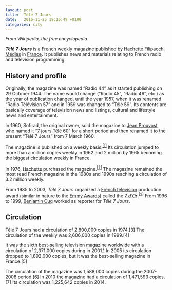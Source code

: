 ```yaml
---
layout: post
title:  Télé 7 Jours
date:   2016-11-25 19:16:49 +0100
categories: city
---
```


_From Wikipedia, the free encyclopedia_

***Télé 7 Jours*** is a [French] weekly magazine published by [Hachette Filipacchi Médias] in [France]. It publishes news and materials relating to French radio and television programming.

## History and profile

Originally, the magazine was named “Radio 44” as it started publishing on 29 October 1944. The name would change (“Radio 45”, “Radio 46”, etc.) as the year of publication changed, until the year 1957, when it was renamed “Radio Télévision 57” and in 1959 was changed to “Télé 59”. Its contents are basically coverage of television news and listings, cultural and lifestyle news and entertainment.

In 1960, Sofirad, the original owner, sold the magazine to [Jean Prouvost], who named it “7 jours Télé 60” for a short period and then renamed it to the present “Télé 7 Jours” from 7 March 1960.

The magazine is published on a weekly basis.<sup>[\[1\]]</sup> Its circulation jumped to more than a million copies weekly in 1962 and 2 million by 1965 becoming the biggest circulation weekly in France.

In 1976, [Hachette][Hachette Filipacchi Médias] purchased the magazine.<sup>[\[2\]]</sup> The magazine remained the most read French magazine in the 1980s and 1990s reaching a circulation of 3.2 million weekly.

From 1985 to 2003, *Télé 7 Jours* organized a <a href="/wiki/French_television" class="mw-redirect" title="French television">French television</a> production award (similar in nature to the [Emmy Awards]) called the *[7 d’Or]*.<sup>[\[2\]]</sup> From 1996 to 1999, [Benjamin Cuq] worked as reporter for *Télé 7 Jours*.

## Circulation

Télé 7 Jours had a circulation of 2,800,000 copies in 1974.[3] The circulation of the weekly was 2,606,000 copies in 1999.[4]

It was the sixth best-selling television magazine worldwide with a circulation of 2,371,000 copies during in 2001.[1] In 2005 its circulation dropped to 1,892,000 copies, but it was the best-selling magazine in France.[5]

The circulation of the magazine was 1,588,000 copies during the 2007-2008 period.[6] In 2010 the magazine had a circulation of 1,471,593 copies.[7] Its circulation was 1,225,642 copies in 2014.


  [French]: /wiki/French_language "French language"
  [Hachette Filipacchi Médias]: /wiki/Hachette_Filipacchi_M%C3%A9dias "Hachette Filipacchi Médias"
  [France]: /wiki/France "France"
  [edit]: /w/index.php?title=T%C3%A9l%C3%A9_7_Jours&action=edit&section=1 "Edit section: History and profile"
  [Jean Prouvost]: /wiki/Jean_Prouvost "Jean Prouvost"
  [\[1\]]: #cite_note-mags-1
  [\[2\]]: #cite_note-rich-2
  [Emmy Awards]: /wiki/Emmy_Award "Emmy Award"
  [7 d’Or]: /wiki/7_d%27Or "7 d'Or"
  [Benjamin Cuq]: /wiki/Benjamin_Cuq "Benjamin Cuq"
  [1]: /w/index.php?title=T%C3%A9l%C3%A9_7_Jours&action=edit&section=2 "Edit section: Circulation"
